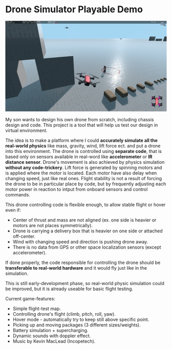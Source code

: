 # Drone Simulator Playable Demo
![Screenshot](/screenshot.png)

My son wants to design his own drone from scratch, including chassis design and code. This project is a tool that will help us test our design in virtual environment.

The idea is to make a platform where I could **accurately simulate all the real-world physics** like mass, gravity, wind, lift force ect. and put a drone into this environment. The drone is controlled using **separate code**, that is based only on sensors available in real-word like **accelerometer** or **IR distance sensor**. Drone's movement is also achieved by physics simulation **without any code-trickery**. Lift force is generated by spinning motors and is applied where the motor is located. Each motor have also delay when changing speed, just like real ones. Flight stability is not a result of forcing the drone to be in particular place by code, but by frequently adjusting each motor power in reaction to intput from onboard sensors and control commands.

This drone controlling code is flexible enough, to allow stable flight or hover even if:
* Center of thrust and mass are not aligned (ex. one side is heavier or motors are not places symmetrically).
* Drone is carrying a delivery box that is heavier on one side or attached off-center.
* Wind with changing speed and direction is pushing drone away.
* There is no data from GPS or other space localization sensors (except accelerometer).

If done properly, the code responsible for controlling the drone should be **transferable to real-world hardware** and it would fly just like in the simulation. 

This is still early-development phase, so real-world physic simulation could be improved, but it is already useable for basic flight testing.

Current game-features:
* Simple flight-test map.
* Controlling drone's flight (climb, pitch, roll, yaw).
* Hover mode - automatically try to keep still above specific point.
* Picking up and moving packages (3 different sizes/weights).
* Battery simulation + supercharging.
* Dynamic sounds with doppler effect.
* Music by Kevin MacLead (Incopetech).
